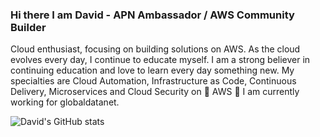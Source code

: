 ### Hi there I am David - APN Ambassador / AWS Community Builder

Cloud enthusiast, focusing on building solutions on AWS. As the cloud evolves every day, I continue to educate myself.
I am a strong believer in continuing education and love to learn every day something new. My specialties are Cloud Automation, Infrastructure as Code, Continuous Delivery, Microservices and Cloud Security on 🧡 AWS 🧡
I am currently working for globaldatanet.

![David's GitHub stats](https://github-readme-stats.vercel.app/api?username=daknhh&show_icons=true)

<!--
**daknhh/daknhh** is a ✨ _special_ ✨ repository because its `README.md` (this file) appears on your GitHub profile.


